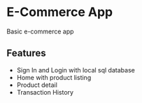 # E-Commerce App
Basic e-commerce app

## Features

- Sign In and Login with local sql database
- Home with product listing
- Product detail 
- Transaction History
